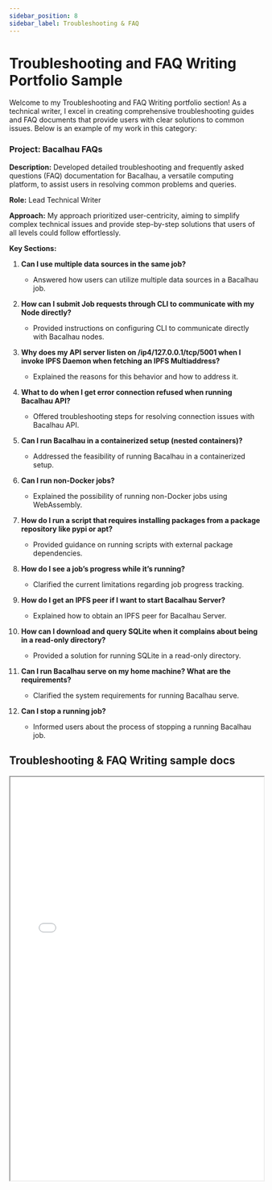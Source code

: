 ```yaml
---
sidebar_position: 8
sidebar_label: Troubleshooting & FAQ
---
```


# Troubleshooting and FAQ Writing Portfolio Sample

Welcome to my Troubleshooting and FAQ Writing portfolio section! As a technical writer, I excel in creating comprehensive troubleshooting guides and FAQ documents that provide users with clear solutions to common issues. Below is an example of my work in this category:

### Project: Bacalhau FAQs

**Description:** Developed detailed troubleshooting and frequently asked questions (FAQ) documentation for Bacalhau, a versatile computing platform, to assist users in resolving common problems and queries.

**Role:** Lead Technical Writer

**Approach:** My approach prioritized user-centricity, aiming to simplify complex technical issues and provide step-by-step solutions that users of all levels could follow effortlessly.

**Key Sections:**

1. **Can I use multiple data sources in the same job?**
   - Answered how users can utilize multiple data sources in a Bacalhau job.

2. **How can I submit Job requests through CLI to communicate with my Node directly?**
   - Provided instructions on configuring CLI to communicate directly with Bacalhau nodes.

3. **Why does my API server listen on /ip4/127.0.0.1/tcp/5001 when I invoke IPFS Daemon when fetching an IPFS Multiaddress?**
   - Explained the reasons for this behavior and how to address it.

4. **What to do when I get error connection refused when running Bacalhau API?**
   - Offered troubleshooting steps for resolving connection issues with Bacalhau API.

5. **Can I run Bacalhau in a containerized setup (nested containers)?**
   - Addressed the feasibility of running Bacalhau in a containerized setup.

6. **Can I run non-Docker jobs?**
   - Explained the possibility of running non-Docker jobs using WebAssembly.

7. **How do I run a script that requires installing packages from a package repository like pypi or apt?**
   - Provided guidance on running scripts with external package dependencies.

8. **How do I see a job’s progress while it’s running?**
   - Clarified the current limitations regarding job progress tracking.

9. **How do I get an IPFS peer if I want to start Bacalhau Server?**
   - Explained how to obtain an IPFS peer for Bacalhau Server.

10. **How can I download and query SQLite when it complains about being in a read-only directory?**
    - Provided a solution for running SQLite in a read-only directory.

11. **Can I run Bacalhau serve on my home machine? What are the requirements?**
    - Clarified the system requirements for running Bacalhau serve.

12. **Can I stop a running job?**
    - Informed users about the process of stopping a running Bacalhau job.

## Troubleshooting & FAQ Writing sample docs

<iframe width="100%" height="800" src="/img/pdf/faq.pdf"/>

If you're interested in collaborating on similar projects or would like more details, please don't hesitate to [contact me](mailto:favourkelvin17@gmail.com). I'm enthusiastic about helping you create effective troubleshooting guides and FAQs for your products!

You can expect the same level of professionalism and user-focused approach in all my troubleshooting and FAQ writing projects.
